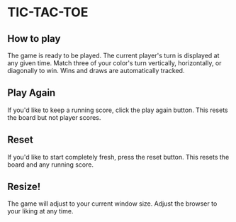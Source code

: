 # TIC-TAC-TOE

## How to play
The game is ready to be played.  The current player's turn is displayed at any given time.
Match three of your color's turn vertically, horizontally, or diagonally to win. Wins and draws
are automatically tracked.

## Play Again
If you'd like to keep a running score, click the play again button.  This resets the board but not
player scores.

## Reset
If you'd like to start completely fresh, press the reset button.  This resets the board and any running
score.

## Resize!
The game will adjust to your current window size.  Adjust the browser to your liking at any time.